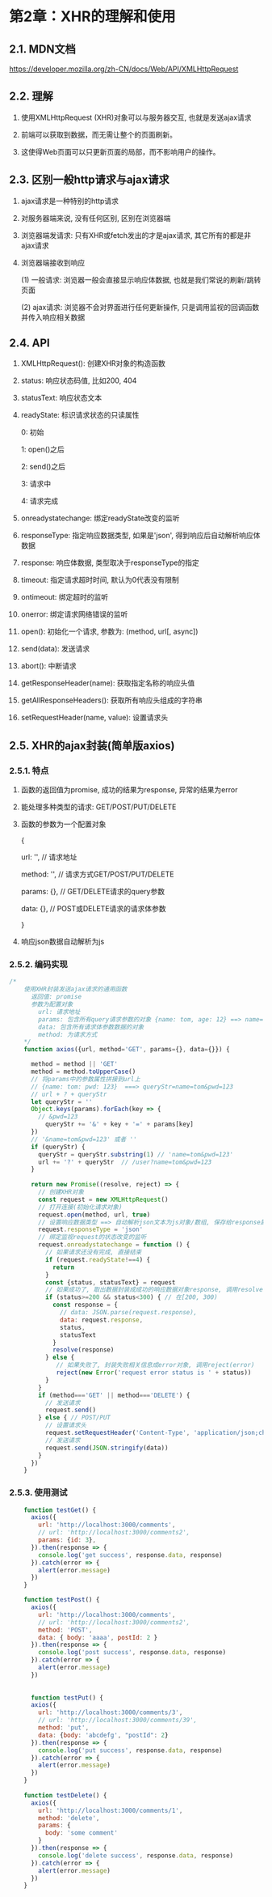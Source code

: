 # 第2章：XHR的理解和使用

## 2.1. MDN文档

https://developer.mozilla.org/zh-CN/docs/Web/API/XMLHttpRequest

## 2.2. 理解

1. 使用XMLHttpRequest (XHR)对象可以与服务器交互, 也就是发送ajax请求

2. 前端可以获取到数据，而无需让整个的页面刷新。

3. 这使得Web页面可以只更新页面的局部，而不影响用户的操作。

## 2.3. 区别一般http请求与ajax请求

1. ajax请求是一种特别的http请求

2. 对服务器端来说, 没有任何区别, 区别在浏览器端

3. 浏览器端发请求: 只有XHR或fetch发出的才是ajax请求, 其它所有的都是非ajax请求

4. 浏览器端接收到响应

   (1)   一般请求: 浏览器一般会直接显示响应体数据, 也就是我们常说的刷新/跳转页面

   (2)   ajax请求: 浏览器不会对界面进行任何更新操作, 只是调用监视的回调函数并传入响应相关数据

## 2.4. API

1. XMLHttpRequest(): 创建XHR对象的构造函数

2. status: 响应状态码值, 比如200, 404

3. statusText: 响应状态文本

4. readyState: 标识请求状态的只读属性

   0:  初始

   1:  open()之后

   2:  send()之后

   3:  请求中

   4:  请求完成

5. onreadystatechange: 绑定readyState改变的监听

6. responseType: 指定响应数据类型, 如果是'json', 得到响应后自动解析响应体数据

7. response: 响应体数据, 类型取决于responseType的指定

8. timeout: 指定请求超时时间, 默认为0代表没有限制

9. ontimeout: 绑定超时的监听

10. onerror: 绑定请求网络错误的监听

11. open(): 初始化一个请求, 参数为: (method, url[, async])

12. send(data): 发送请求

13. abort(): 中断请求

14. getResponseHeader(name): 获取指定名称的响应头值

15. getAllResponseHeaders(): 获取所有响应头组成的字符串

16. setRequestHeader(name, value): 设置请求头

## 2.5. XHR的ajax封装(简单版axios)

### 2.5.1. 特点

1. 函数的返回值为promise, 成功的结果为response, 异常的结果为error

2. 能处理多种类型的请求: GET/POST/PUT/DELETE

3. 函数的参数为一个配置对象

   {

   url: '',  // 请求地址

   method: '',  // 请求方式GET/POST/PUT/DELETE

   params: {}, // GET/DELETE请求的query参数

   data: {}, // POST或DELETE请求的请求体参数 

   }

4. 响应json数据自动解析为js

### 2.5.2. 编码实现

```js
/*
    使用XHR封装发送ajax请求的通用函数
      返回值: promise
      参数为配置对象
        url: 请求地址
        params: 包含所有query请求参数的对象 {name: tom, age: 12} ==> name=tom&age=12
        data: 包含所有请求体参数数据的对象
        method: 为请求方式
    */
    function axios({url, method='GET', params={}, data={}}) {

      method = method || 'GET'
      method = method.toUpperCase()
      // 将params中的参数属性拼接到url上   
      // {name: tom: pwd: 123}  ===> queryStr=name=tom&pwd=123
      // url + ? + queryStr
      let queryStr = ''
      Object.keys(params).forEach(key => {
        // &pwd=123
          queryStr += '&' + key + '=' + params[key]
      })
      // '&name=tom&pwd=123' 或者 ''
      if (queryStr) {
        queryStr = queryStr.substring(1) // 'name=tom&pwd=123'
        url += '?' + queryStr  // /user?name=tom&pwd=123
      }
      
      return new Promise((resolve, reject) => {
        // 创建XHR对象
        const request = new XMLHttpRequest()
	 	// 打开连接(初始化请求对象)
        request.open(method, url, true)
        // 设置响应数据类型 ==> 自动解析json文本为js对象/数组, 保存给response属性上
        request.responseType = 'json'
        // 绑定监视request的状态改变的监听
        request.onreadystatechange = function () {
          // 如果请求还没有完成, 直接结束
          if (request.readyState!==4) {
            return
          }
          const {status, statusText} = request
          // 如果成功了, 取出数据封装成成功的响应数据对象response, 调用resolve(response)
          if (status>=200 && status<300) { // 在[200, 300)
            const response = {
              // data: JSON.parse(request.response),
              data: request.response,
              status,
              statusText
            }
            resolve(response)
          } else {
             // 如果失败了, 封装失败相关信息成error对象, 调用reject(error)
             reject(new Error('request error status is ' + status))
          }
        }
        if (method==='GET' || method==='DELETE') {
          // 发送请求
          request.send()
        } else { // POST/PUT
          // 设置请求头
		  request.setRequestHeader('Content-Type', 'application/json;charset=utf-8')
          // 发送请求
          request.send(JSON.stringify(data))
        }
      })
    }

```

### 2.5.3. 使用测试

```js
	function testGet() {
      axios({
        url: 'http://localhost:3000/comments',
        // url: 'http://localhost:3000/comments2',
        params: {id: 3},
      }).then(response => {
        console.log('get success', response.data, response)
      }).catch(error => {
        alert(error.message)
      })
    }

    function testPost() {
      axios({
        url: 'http://localhost:3000/comments',
        // url: 'http://localhost:3000/comments2',
        method: 'POST',
        data: { body: 'aaaa', postId: 2 }
      }).then(response => {
        console.log('post success', response.data, response)
      }).catch(error => {
        alert(error.message)
      })
        
        
      function testPut() {
      axios({
        url: 'http://localhost:3000/comments/3',
        // url: 'http://localhost:3000/comments/39',
        method: 'put',
        data: {body: 'abcdefg', "postId": 2}
      }).then(response => {
        console.log('put success', response.data, response)
      }).catch(error => {
        alert(error.message)
      })
    }
    
    function testDelete() {
      axios({
        url: 'http://localhost:3000/comments/1',
        method: 'delete',
        params: {
          body: 'some comment'
        }
      }).then(response => {
        console.log('delete success', response.data, response)
      }).catch(error => {
        alert(error.message)
      })
    }

```





